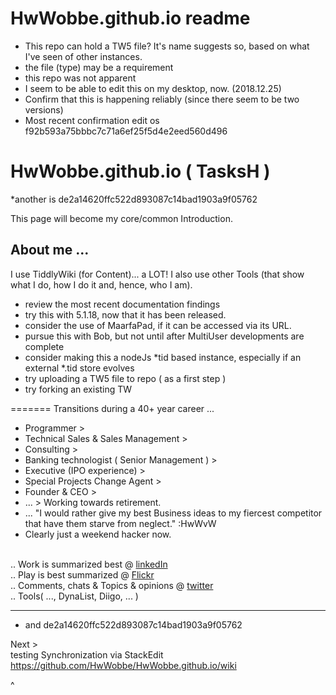 # HwWobbe.github.io readme

* This repo can hold a TW5 file?  It's name suggests so, based on what I've seen of other instances.
* the file (type) may be a requirement
* this repo was not apparent
* I seem to be able to edit this on my desktop, now.  (2018.12.25)
* Confirm that this is happening reliably (since there seem to be two versions)
* Most recent confirmation edit os f92b593a75bbbc7c71a6ef25f5d4e2eed560d496

# HwWobbe.github.io ( TasksH )

*another is de2a14620ffc522d893087c14bad1903a9f05762

This page will become my core/common Introduction.

<h2> About me ...</h2>

I use TiddlyWiki (for Content)... a LOT!  I also use other Tools (that show what I do, how I do it and, hence, who I am).

* review the most recent documentation findings
* try this with 5.1.18, now that it has been released.
* consider the use of MaarfaPad, if it can be accessed via its URL.
* pursue this with Bob, but not until after MultiUser developments are complete
* consider making this a nodeJs *tid based instance, especially if an external *.tid store evolves
* try uploading a TW5 file to repo ( as a first step )
* try forking an existing TW

=======
Transitions during a 40+ year career ...

* Programmer >
* Technical Sales & Sales Management > 
* Consulting > 
* Banking technologist ( Senior Management ) > 
* Executive (IPO experience) > 
* Special Projects Change Agent >
* Founder & CEO >
* ... > Working towards retirement.
* ... "I would rather give my best Business ideas to my fiercest competitor that have them starve from neglect." :HwWvW
* Clearly just a weekend hacker now.

<br> .. Work is summarized best @ <a href="https://www.linkedin.com/in/hans-wobbe-37634a/">linkedIn</a>
<br> .. Play is best summarized @ <a href="https://www.flickriver.com/photos/hwo/popular-interesting/">Flickr</a>
<br> .. Comments, chats & Topics & opinions @ <a href="https://twitter.com/HansWobbe">twitter</a>
<br> .. Tools( ..., DynaList, Diigo, ... )
<hr>

* and de2a14620ffc522d893087c14bad1903a9f05762

Next > 
<br> testing Synchronization via StackEdit
<br> https://github.com/HwWobbe/HwWobbe.github.io/wiki

^
